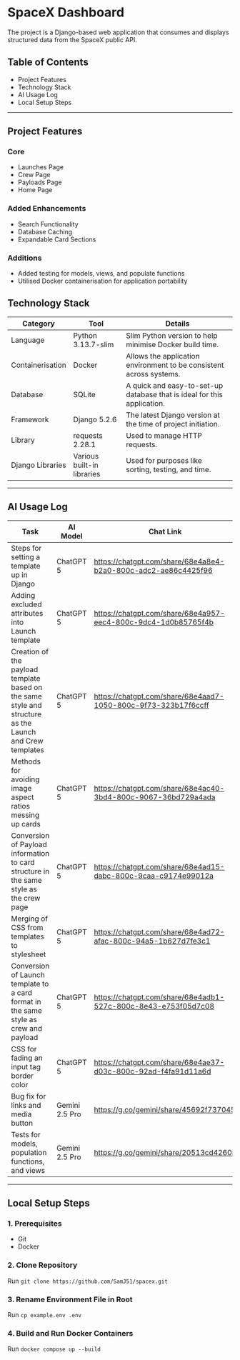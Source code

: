 # SpaceX Dashboard

The project is a Django-based web application that consumes and displays structured data from the SpaceX public API.

## Table of Contents
- Project Features
- Technology Stack
- AI Usage Log
- Local Setup Steps

---

## Project Features

### Core
- Launches Page
- Crew Page
- Payloads Page
- Home Page

### Added Enhancements
- Search Functionality
- Database Caching
- Expandable Card Sections

### Additions
- Added testing for models, views, and populate functions
- Utilised Docker containerisation for application portability

## Technology Stack

| Category         | Tool             | Details
|------------------|--------------------------|------------------------------------------------------------------------|
| Language         | Python 3.13.7-slim       | Slim Python version to help minimise Docker build time.                |
| Containerisation | Docker                   | Allows the application environment to be consistent across systems.    |
| Database         | SQLite                   | A quick and easy-to-set-up database that is ideal for this application.|
| Framework        | Django 5.2.6             | The latest Django version at the time of project initiation.           |
| Library          | requests 2.28.1          | Used to manage HTTP requests.                                          |
| Django Libraries  | Various built-in libraries| Used for purposes like sorting, testing, and time.                     |

---

## AI Usage Log

| Task | AI Model | Chat Link |
|---|---|---|
| Steps for setting a template up in Django | ChatGPT 5 | https://chatgpt.com/share/68e4a8e4-b2a0-800c-adc2-ae86c4425f96 |
| Adding excluded attributes into Launch template | ChatGPT 5 | https://chatgpt.com/share/68e4a957-eec4-800c-9dc4-1d0b85765f4b |
| Creation of the payload template based on the same style and structure as the Launch and Crew templates| ChatGPT 5 | https://chatgpt.com/share/68e4aad7-1050-800c-9f73-323b17f6ccff
| Methods for avoiding image aspect ratios messing up cards | ChatGPT 5 | https://chatgpt.com/share/68e4ac40-3bd4-800c-9067-36bd729a4ada
| Conversion of Payload information to card structure in the same style as the crew page | ChatGPT 5 | https://chatgpt.com/share/68e4ad15-dabc-800c-9caa-c9174e99012a
| Merging of CSS from templates to stylesheet | ChatGPT 5 | https://chatgpt.com/share/68e4ad72-afac-800c-94a5-1b627d7fe3c1
| Conversion of Launch template to a card format in the same style as crew and payload | ChatGPT 5 | https://chatgpt.com/share/68e4adb1-527c-800c-8e43-e753f05d7c08
| CSS for fading an input tag border color | ChatGPT 5 | https://chatgpt.com/share/68e4ae37-d03c-800c-92ad-f4fa91d11a6d
| Bug fix for links and media button | Gemini 2.5 Pro | https://g.co/gemini/share/45692f737045
| Tests for models, population functions, and views | Gemini 2.5 Pro | https://g.co/gemini/share/20513cd4260b |

---

## Local Setup Steps

### 1. Prerequisites
- Git
- Docker

### 2. Clone Repository 

Run `git clone https://github.com/SamJ51/spacex.git`

### 3. Rename Environment File in Root
Run `cp example.env .env`

### 4. Build and Run Docker Containers
Run `docker compose up --build`
